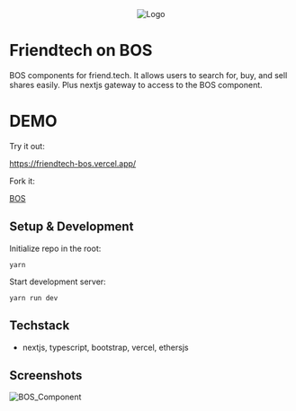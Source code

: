 <div align="center">
    <img src="https://github.com/aeither/friendtech-on-bos/assets/36173828/8d8d8c35-0953-4e6d-a405-387259afd3e9" alt="Logo" >
</div>

# Friendtech on BOS

BOS components for friend.tech. It allows users to search for, buy, and sell shares easily. Plus nextjs gateway to access to the BOS component.

# DEMO

Try it out:

https://friendtech-bos.vercel.app/

Fork it:

[BOS](https://near.org/near/widget/ComponentDetailsPage?src=f54a9bc1772d359e09686dc19b32d291234bdbaa685cdd87ff1ef68d3c0dc74a/widget/friendtech)

## Setup & Development

Initialize repo in the root:

```
yarn
```

Start development server:

```
yarn run dev
```

## Techstack

- nextjs, typescript, bootstrap, vercel, ethersjs

## Screenshots

![BOS_Component](https://github.com/aeither/friendtech-on-bos/assets/36173828/e292c498-314f-4ff0-8cc2-951f00670752)

